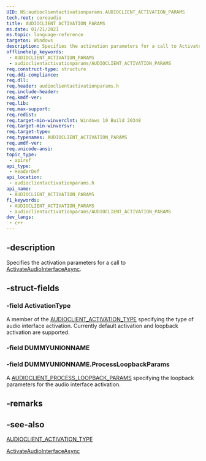 ```yaml
---
UID: NS:audioclientactivationparams.AUDIOCLIENT_ACTIVATION_PARAMS
tech.root: coreaudio
title: AUDIOCLIENT_ACTIVATION_PARAMS
ms.date: 01/21/2021
ms.topic: language-reference
targetos: Windows
description: Specifies the activation parameters for a call to ActivateAudioInterfaceAsync.
offlinehelp_keywords:
 - AUDIOCLIENT_ACTIVATION_PARAMS
 - audioclientactivationparams/AUDIOCLIENT_ACTIVATION_PARAMS
req.construct-type: structure
req.ddi-compliance: 
req.dll: 
req.header: audioclientactivationparams.h
req.include-header: 
req.kmdf-ver: 
req.lib: 
req.max-support: 
req.redist: 
req.target-min-winverclnt: Windows 10 Build 20348
req.target-min-winversvr: 
req.target-type: 
req.typenames: AUDIOCLIENT_ACTIVATION_PARAMS
req.umdf-ver: 
req.unicode-ansi: 
topic_type:
 - apiref
api_type:
 - HeaderDef
api_location:
 - audioclientactivationparams.h
api_name:
 - AUDIOCLIENT_ACTIVATION_PARAMS
f1_keywords:
 - AUDIOCLIENT_ACTIVATION_PARAMS
 - audioclientactivationparams/AUDIOCLIENT_ACTIVATION_PARAMS
dev_langs:
 - c++
---
```


## -description

Specifies the activation parameters for a call to [ActivateAudioInterfaceAsync](/windows/win32/api/mmdeviceapi/nf-mmdeviceapi-activateaudiointerfaceasync).

## -struct-fields

### -field ActivationType

A member of the [AUDIOCLIENT_ACTIVATION_TYPE](ns-audioclientactivationparams-audioclient_activation_params) specifying the type of audio interface activation. Currently default activation and loopback activation are supported.

### -field DUMMYUNIONNAME

### -field DUMMYUNIONNAME.ProcessLoopbackParams

A [AUDIOCLIENT_PROCESS_LOOPBACK_PARAMS](ns-audioclientactivationparams-audioclient_process_loopback_params.md) specifying the loopback parameters for the audio interface activation.

## -remarks

## -see-also

[AUDIOCLIENT_ACTIVATION_TYPE](ns-audioclientactivationparams-audioclient_activation_params)

[ActivateAudioInterfaceAsync](/windows/win32/api/mmdeviceapi/nf-mmdeviceapi-activateaudiointerfaceasync)